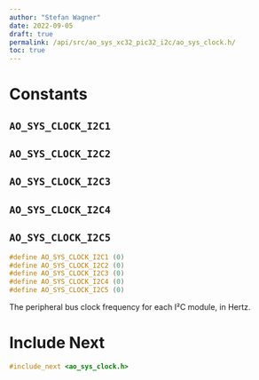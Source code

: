 ```yaml
---
author: "Stefan Wagner"
date: 2022-09-05
draft: true
permalink: /api/src/ao_sys_xc32_pic32_i2c/ao_sys_clock.h/
toc: true
---
```


# Constants

## `AO_SYS_CLOCK_I2C1`
## `AO_SYS_CLOCK_I2C2`
## `AO_SYS_CLOCK_I2C3`
## `AO_SYS_CLOCK_I2C4`
## `AO_SYS_CLOCK_I2C5`

```c
#define AO_SYS_CLOCK_I2C1 (0)
#define AO_SYS_CLOCK_I2C2 (0)
#define AO_SYS_CLOCK_I2C3 (0)
#define AO_SYS_CLOCK_I2C4 (0)
#define AO_SYS_CLOCK_I2C5 (0)
```

The peripheral bus clock frequency for each I²C module, in Hertz.

# Include Next

```c
#include_next <ao_sys_clock.h>
```
